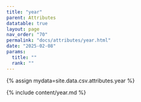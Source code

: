 ```yaml
---
title: "year"
parent: Attributes
datatable: true
layout: page
nav_order: "70"
permalink: "docs/attributes/year.html"
date: "2025-02-08"
params:
  title: ""
  rank: ""
---
```

{% assign mydata=site.data.csv.attributes.year %} 

{% include content/year.md %}
